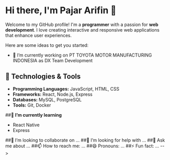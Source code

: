# Hi there, I'm Pajar Arifin 👋

Welcome to my GitHub profile! I'm a **programmer** with a passion for **web development**. I love creating interactive and responsive web applications that enhance user experiences.

Here are some ideas to get you started:

 - 🔭 I’m currently working on PT TOYOTA MOTOR MANUFACTURING INDONESIA as DX Team Development
 ## 🔧 Technologies & Tools
- **Programming Languages:** JavaScript, HTML, CSS
- **Frameworks:** React, Node.js, Express
- **Databases:** MySQL, PostgreSQL
- **Tools:** Git, Docker
  
##🌱 **I’m currently learning**
- React Native
- Express
  
##👯 I’m looking to collaborate on ...
##🤔 I’m looking for help with ...
##💬 Ask me about ...
##📫 How to reach me: ...
##😄 Pronouns: ...
##⚡ Fun fact: ...
-->
